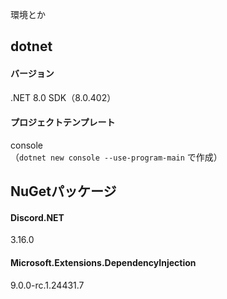 環境とか

## dotnet
#### バージョン  
.NET 8.0 SDK（8.0.402）  

#### プロジェクトテンプレート
console  
（`dotnet new console --use-program-main` で作成）

## NuGetパッケージ
#### Discord.NET
3.16.0

#### Microsoft.Extensions.DependencyInjection
9.0.0-rc.1.24431.7
